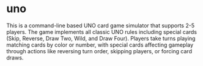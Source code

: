 # uno
This is a command-line based UNO card game simulator that supports 2-5 players. The game implements all classic UNO rules including special cards (Skip, Reverse, Draw Two, Wild, and Draw Four). Players take turns playing matching cards by color or number, with special cards affecting gameplay through actions like reversing turn order, skipping players, or forcing card draws.

